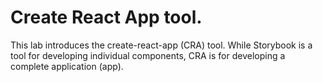# Create React App tool.

This lab introduces the create-react-app (CRA) tool. While Storybook is a tool for developing individual components, CRA is for developing a complete application (app).